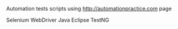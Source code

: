 Automation tests scripts using http://automationpractice.com page

Selenium WebDriver
Java
Eclipse
TestNG
